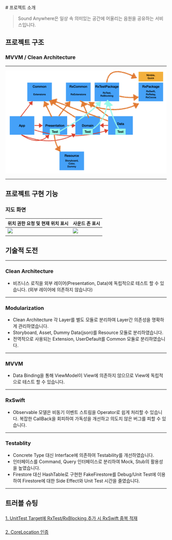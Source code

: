 # 프로젝트 소개
> Sound Anywhere은 일상 속 의미있는 공간에 어울리는 음원을 공유하는 서비스입니다.

## 프로젝트 구조
### **MVVM** / **Clean Architecture**
* * *
![](./ScreenShots/001.jpeg)
* * *


## 프로젝트 구현 기능
### 지도 화면

| 위치 권한 요청 및 현재 위치 표시    | 사운드 존 표시                  | 
| --------------------------- | --------------------------- | 
| ![](./ScreenShots/001.gif)  | ![](./ScreenShots/002.gif)  | 

## 기술적 도전

---

### Clean Architecture
- 비즈니스 로직을 외부 레이어(Presentation, Data)에 독립적으로 테스트 할 수 있습니다. (외부 레이어에 의존하지 않습니다)

---

### Modularization
- Clean Architecture 각 Layer를 별도 모듈로 분리하여 Layer간 의존성을 명확하게 관리하였습니다.
- Storyboard, Asset, Dummy Data(json)를 Resource 모듈로 분리하였습니다.
- 전역적으로 사용되는 Extension, UserDefault를 Common 모듈로 분리하였습니다.

---

### MVVM
- Data Binding을 통해 ViewModel이 View에 의존하지 않으므로 View에 독립적으로 테스트 할 수 있습니다.

---

### RxSwift
- Observable 모델은 비동기 이벤트 스트림을 Operator로 쉽게 처리할 수 있습니다. 복잡한 CallBack을 회피하여 가독성을 개선하고 의도치 않은 버그를 피할 수 있습니다.

---

### Testablity
- Concrete Type 대신 Interface에 의존하여 Testability를 개선하였습니다.
- 인터페이스를 Command, Query 인터페이스로 분리하여 Mock, Stub의 활용성을 높였습니다.
- Firestore 대신 HashTable로 구현한 FakeFirestore를 Debug/Unit Test에 이용하여 Firestore에 대한 Side Effect와 Unit Test 시간을 줄였습니다.

---

## 트러블 슈팅

### 
[1. UnitTest Target에 RxTest/RxBlocking 추가 시 RxSwift 중복 적재](./Trouble-Shooting/001.md)
<br/>
### 
[2. CoreLocation 인증](./Trouble-Shooting/002.md)
